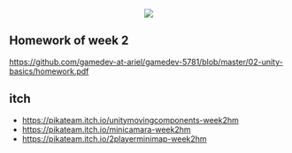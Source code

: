  
<p align="center">
  <img src="https://user-images.githubusercontent.com/50797734/97994962-98541000-1dee-11eb-9a20-e104bcd05a03.png">
</p>

## Homework of week 2
https://github.com/gamedev-at-ariel/gamedev-5781/blob/master/02-unity-basics/homework.pdf

## itch
- https://pikateam.itch.io/unitymovingcomponents-week2hm
- https://pikateam.itch.io/minicamara-week2hm
- https://pikateam.itch.io/2playerminimap-week2hm
